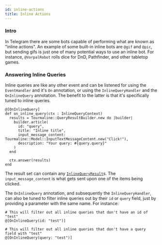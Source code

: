```yaml
---
id: inline-actions
title: Inline Actions
---
```


### Intro

In Telegram there are some bots capable of performing what are known as "inline actions". An example of some built-in inline bots are `@gif` and `@pic`, but sending gifs is just one of many potential ways to use an inline bot. For instance, `@VorpalRobot` rolls dice for DnD, Pathfinder, and other tabletop games.

### Answering Inline Queries

Inline queries are like any other event and can be listened for using the `EventHandler` and it's `On` annotation, or using the `InlineQueryHandler` and the `OnInlineQuery` annotation. The benefit to the latter is that it's specifically tuned to inline queries.

```crystal
@[OnInlineQuery]
def on_inline_query(ctx : InlineQueryContext)
  results = Tourmaline::QueryResultBuilder.new do |builder|
    builder.article(
      id: "query",
      title: "Inline title",
      input_message_content: Tourmaline::Model::InputTextMessageContent.new("Click!"),
      description: "Your query: #{query.query}"
    )
  end

  ctx.answer(results)
end
```

The result set can contain any [`InlineQueryResult`](https://watzon.github.io/tourmaline/Tourmaline/InlineQueryResult.html)s. The `input_message_content` is what gets sent upon one of the items being clicked.

The `OnInlineQuery` annotation, and subsequently the `InlineQueryHandler`, can also be tuned to filter inline queries out by their `id` or `query` field, just by providing a parameter with the same name. For instance:

```crystal
# This will filter out all inline queries that don't have an id of "test"
@[OnInlineQuery(id: "test")]

# This will filter out all inline queries that don't have a query field with "test"
@[OnInlineQuery(query: "test")]
```